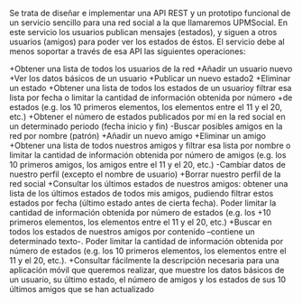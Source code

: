 Se trata de diseñar e implementar una API REST y un prototipo funcional de un servicio sencillo para una red social a la que llamaremos UPMSocial. En este servicio los usuarios publican mensajes (estados), y siguen a otros usuarios (amigos) para poder ver los estados de éstos. El servicio debe al menos soportar a través de esa API las siguientes operaciones:

+Obtener una lista de todos los usuarios de la red
+Añadir un usuario nuevo
+Ver los datos básicos de un usuario
+Publicar un nuevo estado2
+Eliminar un estado
+Obtener una lista de todos los estados de un usuarioy filtrar esa lista por fecha o limitar la cantidad de información obtenida por número +de estados (e.g. los 10 primeros elementos, los elementos entre el 11 y el 20, etc.)
+Obtener el número de estados publicados por mí en la red social en un determinado periodo (fecha inicio y fin) -Buscar posibles amigos en la red por nombre (patrón)
+Añadir un nuevo amigo
+Eliminar un amigo
+Obtener una lista de todos nuestros amigos y filtrar esa lista por nombre o limitar la cantidad de información obtenida por número de amigos (e.g. los 10 primeros amigos, los amigos entre el 11 y el 20, etc.) -Cambiar datos de nuestro perfil (excepto el nombre de usuario)
+Borrar nuestro perfil de la red social
+Consultar los últimos estados de nuestros amigos: obtener una lista de los últimos estados de todos mis amigos, pudiendo filtrar estos estados por fecha (último estado antes de cierta fecha). Poder limitar la cantidad de información obtenida por número de estados (e.g. los +10 primeros elementos, los elementos entre el 11 y el 20, etc.)
+Buscar en todos los estados de nuestros amigos por contenido –contiene un determinado texto-. Poder limitar la cantidad de información obtenida por número de estados (e.g. los 10 primeros elementos, los elementos entre el 11 y el 20, etc.).
+Consultar fácilmente la descripción necesaria para una aplicación móvil que queremos realizar, que muestre los datos básicos de un usuario, su último estado, el número de amigos y los estados de sus 10 últimos amigos que se han actualizado
